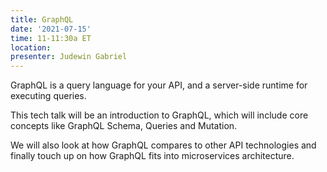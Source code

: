 ```yaml
---
title: GraphQL
date: '2021-07-15'
time: 11-11:30a ET
location:
presenter: Judewin Gabriel
---
```


GraphQL is a query language for your API, and a server-side runtime for executing queries.

This tech talk will be an introduction to GraphQL, which will include core concepts like GraphQL Schema, Queries and Mutation.

We will also look at how GraphQL compares to other API technologies and finally touch up on how GraphQL fits into microservices architecture.
